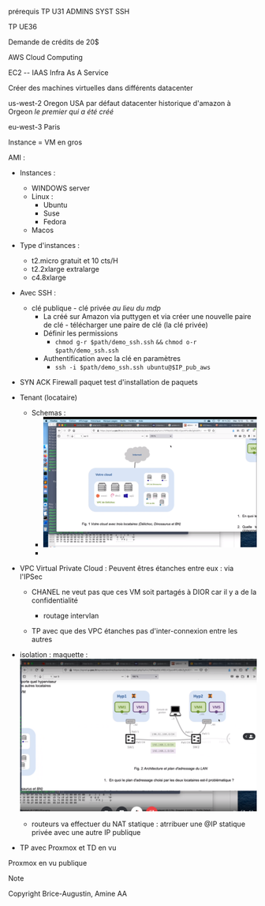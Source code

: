 prérequis TP U31 ADMINS SYST SSH

TP UE36 

Demande de crédits de 20$ 

AWS Cloud Computing

EC2 -- IAAS Infra As A Service


Créer des machines virtuelles dans différents datacenter

us-west-2 Oregon USA par défaut
datacenter historique d'amazon à Orgeon *le premier qui a été créé*




eu-west-3 Paris


Instance = VM en gros




AMI :
- Instances : 
    - WINDOWS server
    - Linux :
        - Ubuntu
        - Suse
        - Fedora
    - Macos



- Type d'instances :
    - t2.micro gratuit et 10 cts/H
    - t2.2xlarge extralarge
    - c4.8xlarge

- Avec SSH :
    - clé publique - clé privée *au lieu du mdp*
        - La créé sur Amazon via puttygen et via créer une nouvelle paire de clé - télécharger une paire de clé (la clé privée)
        - Définir les permissions
            <!-- - `chmod 600 $path/demo_ssh.ssh` -->
            - `chmod g-r $path/demo_ssh.ssh` `&&` `chmod o-r $path/demo_ssh.ssh`
        - Authentification avec la clé en paramètres
            - `ssh -i $path/demo_ssh.ssh ubuntu@$IP_pub_aws`


- SYN ACK Firewall paquet test d'installation de paquets


- Tenant (locataire)
    - Schemas : 
        - ![schema_TP1](./images/Capture_decran_2021-05-19_121310.png)
        - 
        <!-- - :::image type="complex" source="images/Capture_decran 2021-05-19121310.png" alt-text="schema1_TP":::
        :::image-end::: -->

- VPC Virtual Private Cloud : Peuvent êtres étanches entre eux : via l'IPSec
    - CHANEL ne veut pas que ces VM soit partagés à DIOR car il y a de la confidentialité
        - routage intervlan
        
    - TP avec que des VPC étanches pas d'inter-connexion entre les autres

- isolation : maquette :
    ![schema2](./images/Capture_decran_2021-05-19_122403.png)





    
    - routeurs va effectuer du NAT statique : atrribuer une @IP statique privée avec une autre IP publique

- TP avec Proxmox et TD en vu

<!-- -  -->

Proxmox en vu publique


> [!NOTE]
> Copyright Brice-Augustin, Amine AA


